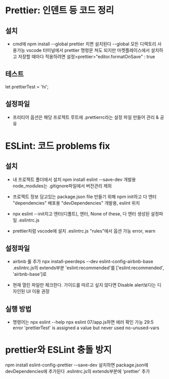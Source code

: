# Prettier: 인덴트 등 코드 정리

## 설치

-   cmd에 npm install --global prettier 치면 설치된다 --global 모든 디렉토리 사용가능
    vscode 터미널에서 prettier 명령문 쳐도 되지만 마켓플레이스에서 설치하고
    저장할 때마다 적용하려면 설정>prettier>"editor.formatOnSave" : true

## 테스트

let prettierTest = 'hi';

## 설정파일

-   프리티어 옵션은 해당 프로젝트 루트에 .prettierrc라는 설정 파일 만들어 관리 & 공유

# ESLint: 코드 problems fix

## 설치

-   내 프로젝트 폴더에서 설치 npm install eslint --save-dev 개발용
    node_modules는 .gitignore파일에서 버전관리 제외

-   프로젝트 정보 담고있는 package.json file 만들기 위해 npm init하고 다 엔터
    "dependencies" 배포용
    "devDependencies" 개발용, eslint 위치

-   npx eslint --init치고 엔터(디폴트), 엔터, None of these, 다 엔터
    생성된 설정파일 .eslintrc.js

-   prettier처럼 vscode에 설치
    .eslintrc.js "rules"에서 옵션 가능 error, warn

## 설정파일

-   airbnb 룰 추가
    npx install-peerdeps --dev eslint-config-airbnb-base
    .eslintrc.js의 extends부분 'eslint:recommended'를 ['eslint:recommended', 'airbnb-base']로

-   현재 열린 파일만 체크한다.
    가이드를 따르고 싶지 않다면 Disable
    alert보다는 디자인된 UI 이용 권장

## 실행 방법

-   명령어는 npx eslint --help
    npx eslint 07/app.js하면 에러 확인 가능
    29:5 error 'prettierTest' is assigned a value but never used no-unused-vars

# prettier와 ESLint 충돌 방지

npm install eslint-config-prettier --save-dev 설치하면 package.json에 devDependencies에 추가된다
.eslintrc.js의 extends부분에 'prettier' 추가
